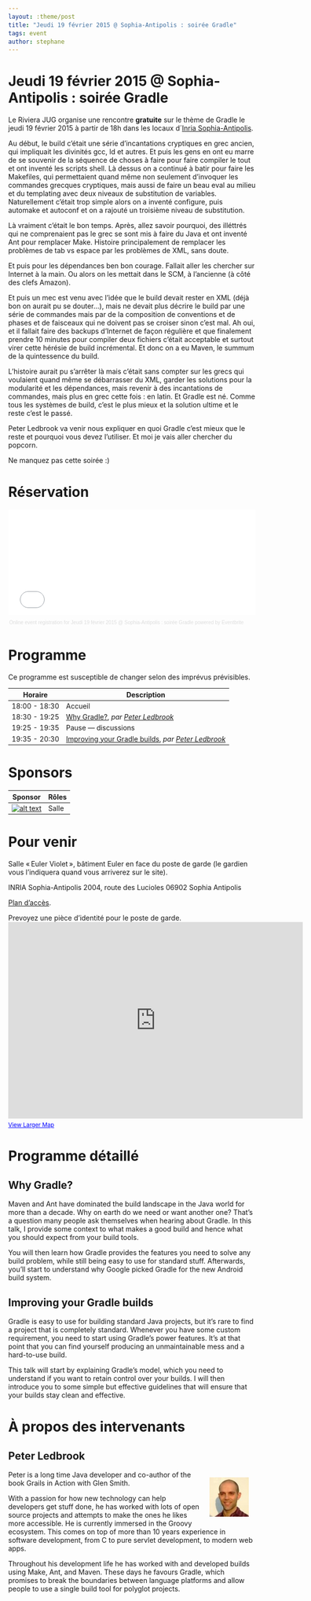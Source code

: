 ```yaml
---
layout: :theme/post
title: "Jeudi 19 février 2015 @ Sophia-Antipolis : soirée Gradle"
tags: event
author: stephane
---
```


# Jeudi 19 février 2015 @ Sophia-Antipolis : soirée Gradle

Le Riviera JUG organise une rencontre **gratuite** sur le thème de Gradle le jeudi 19 février 2015 à partir de 18h dans les locaux d´[Inria Sophia-Antipolis](http://maps.google.fr/maps?f=q&source=s_q&hl=en&geocode=&q=inria,+sophia-antipolis&sll=47.15984,2.988281&sspn=20.81297,46.757813&ie=UTF8&t=h&ll=43.616722,7.067868&spn=0.005406,0.011415&z=17&iwloc=A).

Au début, le build c’était une série d’incantations cryptiques en grec ancien, qui impliquait les divinités gcc, ld et autres. Et puis les gens en ont eu marre de se souvenir de la séquence de choses à faire pour faire compiler le tout et ont inventé les scripts shell. Là dessus on a continué à batir pour faire les Makefiles, qui permettaient quand même non seulement d’invoquer les commandes grecques cryptiques, mais aussi de faire un beau eval au milieu et du templating avec deux niveaux de substitution de variables. Naturellement c’était trop simple alors on a inventé configure, puis automake et autoconf et on a rajouté un troisième niveau de substitution.

Là vraiment c’était le bon temps. Après, allez savoir pourquoi, des illéttrés qui ne comprenaient pas le grec se sont mis à faire du Java et ont inventé Ant pour remplacer Make. Histoire principalement de remplacer les problèmes de tab vs espace par les problèmes de XML, sans doute.

Et puis pour les dépendances ben bon courage. Fallait aller les chercher sur Internet à la main. Ou alors on les mettait dans le SCM, à l’ancienne (à côté des clefs Amazon).

Et puis un mec est venu avec l’idée que le build devait rester en XML (déjà bon on aurait pu se douter…), mais ne devait plus décrire le build par une série de commandes mais par de la composition de conventions et de phases et de faisceaux qui ne doivent pas se croiser sinon c’est mal. Ah oui, et il fallait faire des backups d’Internet de façon régulière et que finalement prendre 10 minutes pour compiler deux fichiers c’était acceptable et surtout virer cette hérésie de build incrémental. Et donc on a eu Maven, le summum de la quintessence du build.

L’histoire aurait pu s’arrêter là mais c’était sans compter sur les grecs qui voulaient quand même se débarrasser du XML, garder les solutions pour la modularité et les dépendances, mais revenir à des incantations de commandes, mais plus en grec cette fois : en latin. Et Gradle est né. Comme tous les systèmes de build, c’est le plus mieux et la solution ultime et le reste c’est le passé.

Peter Ledbrook va venir nous expliquer en quoi Gradle c’est mieux que le reste et pourquoi vous devez l’utiliser. Et moi je vais aller chercher du popcorn.

Ne manquez pas cette soirée :)

# Réservation

<div style="width:100%; text-align:left;" ><iframe  src="//eventbrite.com/tickets-external?eid=15725236606&ref=etckt" frameborder="0" height="214" width="100%" vspace="0" hspace="0" marginheight="5" marginwidth="5" scrolling="auto" allowtransparency="true"></iframe><div style="font-family:Helvetica, Arial; font-size:10px; padding:5px 0 5px; margin:2px; width:100%; text-align:left;" ><a style="color:#ddd; text-decoration:none;" target="_blank" href="http://www.eventbrite.com/r/etckt">Online event registration</a><span style="color:#ddd;"> for </span><a style="color:#ddd; text-decoration:none;" target="_blank" href="https://www.eventbrite.com/e/jeudi-19-fevrier-2015-sophia-antipolis-soiree-gradle-tickets-15725236606?ref=etckt">Jeudi 19 février 2015 @ Sophia-Antipolis : soirée Gradle</a> <span style="color:#ddd;">powered by</span> <a style="color:#ddd; text-decoration:none;" target="_blank" href="http://www.eventbrite.com?ref=etckt">Eventbrite</a></div></div>

# Programme

<div class='warning'>Ce programme est susceptible de changer selon des imprévus prévisibles.</div>

|Horaire|Description|
|---|---|
|18:00 - 18:30|Accueil|
|18:30 - 19:25|[Why Gradle?](HWhyGradle3F), _par [Peter Ledbrook](#HPeterLedbrook)_|
|19:25 - 19:35|Pause — discussions|
|19:35 - 20:30|[Improving your Gradle builds](HImprovingyourGradlebuilds), _par [Peter Ledbrook](#HPeterLedbrook)_|

# Sponsors

|Sponsor|Rôles|
|---|---|
|[![alt text]({site.page('Sponsors/index.md').image('inria-2-150px.png')})](http://www.inria.fr/sophia)  | Salle|

# Pour venir

Salle « Euler Violet », bâtiment Euler en face du poste de garde (le gardien vous l’indiquera quand vous arriverez sur le site).

INRIA Sophia-Antipolis
2004, route des Lucioles
06902 Sophia Antipolis

[Plan d’accès](http://www-sop.inria.fr/presentation/data/plan_sophia.jpg).

<div class='warning'>Prevoyez une pièce d’identité pour le poste de garde.</div>

<iframe width="600" height="400" frameborder="0" scrolling="no" marginheight="0" marginwidth="0" src="http://maps.google.fr/maps?f=q&amp;source=s_q&amp;hl=en&amp;geocode=&amp;q=inria,+sophia-antipolis&amp;sll=47.15984,2.988281&amp;sspn=20.81297,46.757813&amp;ie=UTF8&amp;t=h&amp;ll=43.626819,7.071934&amp;spn=0.005406,0.011415&amp;z=14&amp;iwloc=A&amp;cid=556043547175134685&amp;output=embed"></iframe><br /><small><a href="http://maps.google.fr/maps?f=q&amp;source=embed&amp;hl=en&amp;geocode=&amp;q=inria,+sophia-antipolis&amp;sll=47.15984,2.988281&amp;sspn=20.81297,46.757813&amp;ie=UTF8&amp;t=h&amp;ll=43.626819,7.071934&amp;spn=0.005406,0.011415&amp;z=14&amp;iwloc=A&amp;cid=556043547175134685" style="color:#0000FF;text-align:left">View Larger Map</a></small>

# Programme détaillé

## Why Gradle?

Maven and Ant have dominated the build landscape in the Java
world for more than a decade. Why on earth do we need or want another
one? That’s a question many people ask themselves when hearing about
Gradle. In this talk, I provide some context to what makes a good
build and hence what you should expect from your build tools.

You will then learn how Gradle provides the features you need to solve
any build problem, while still being easy to use for standard stuff.
Afterwards, you’ll start to understand why Google picked Gradle for
the new Android build system.

## Improving your Gradle builds

Gradle is easy to use for building standard Java projects,
but it’s rare to find a project that is completely standard. Whenever
you have some custom requirement, you need to start using Gradle’s
power features. It’s at that point that you can find yourself
producing an unmaintainable mess and a hard-to-use build.

This talk will start by explaining Gradle’s model, which you need to
understand if you want to retain control over your builds. I will then
introduce you to some simple but effective guidelines that will ensure
that your builds stay clean and effective.

# À propos des intervenants

## Peter Ledbrook

<img style='float: right; margin: 1em' src='peter-ledbrook.jpeg'/>

Peter is a long time Java developer and co-author of the book
Grails in Action with Glen Smith.

With a passion for how new technology can help developers get stuff
done, he has worked with lots of open source projects and attempts to
make the ones he likes more accessible. He is currently immersed in
the Groovy ecosystem. This comes on top of more than 10 years
experience in software development, from C to pure servlet
development, to modern web apps.

Throughout his development life he has worked with and developed
builds using Make, Ant, and Maven. These days he favours Gradle, which
promises to break the boundaries between language platforms and allow
people to use a single build tool for polyglot projects.
